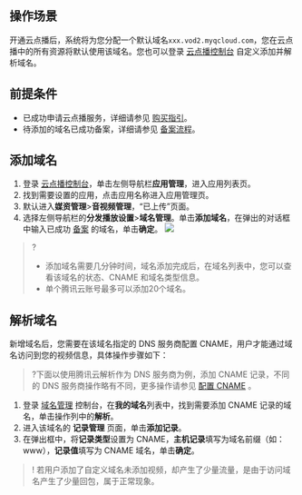 ## 操作场景
开通云点播后，系统将为您分配一个默认域名`xxx.vod2.myqcloud.com`，您在云点播中的所有资源将默认使用该域名。您也可以登录 [云点播控制台](https://console.cloud.tencent.com/vod/overview) 自定义添加并解析域名。
## 前提条件
- 已成功申请云点播服务，详细请参见 [购买指引](https://cloud.tencent.com/document/product/266/2839)。
- 待添加的域名已成功备案，详细请参见 [备案流程](https://cloud.tencent.com/document/product/243/18909)。

## 添加域名
1. 登录 [云点播控制台](https://console.cloud.tencent.com/vod)，单击左侧导航栏**应用管理**，进入应用列表页。
2. 找到需要设置的应用，点击应用名称进入应用管理页。
3. 默认进入**媒资管理**>**音视频管理**，“已上传”页面。
2. 选择左侧导航栏的**分发播放设置**>**域名管理**。单击**添加域名**，在弹出的对话框中输入已成功 [备案](https://cloud.tencent.com/document/product/243/18909) 的域名，单击**确定**。
![](https://main.qcloudimg.com/raw/9a34a03f8282d8750f12d94fb1e025a9.png)
>?
>- 添加域名需要几分钟时间，域名添加完成后，在域名列表中，您可以查看该域名的状态、CNAME 和域名类型信息。
>- 单个腾讯云账号最多可以添加20个域名。
 
## 解析域名
新增域名后，您需要在该域名指定的 DNS 服务商配置 CNAME，用户才能通过域名访问到您的视频信息，具体操作步骤如下：
>?下面以使用腾讯云解析作为 DNS 服务商为例，添加 CNAME 记录，不同的 DNS 服务商操作略有不同，更多操作请参见 [配置 CNAME](https://cloud.tencent.com/document/product/266/59211) 。

1. 登录 [域名管理](https://console.cloud.tencent.com/domain) 控制台，在**我的域名**列表中，找到需要添加 CNAME 记录的域名，单击操作列中的**解析**。
2. 进入该域名的 **记录管理** 页面，单击**添加记录**。
3. 在弹出框中，将**记录类型**设置为 CNAME，**主机记录**填写为域名前缀（如：www），**记录值**填写为 CNAME 域名，单击**确定**。

>! 若用户添加了自定义域名未添加视频，却产生了少量流量，是由于访问域名产生了少量回包，属于正常现象。


